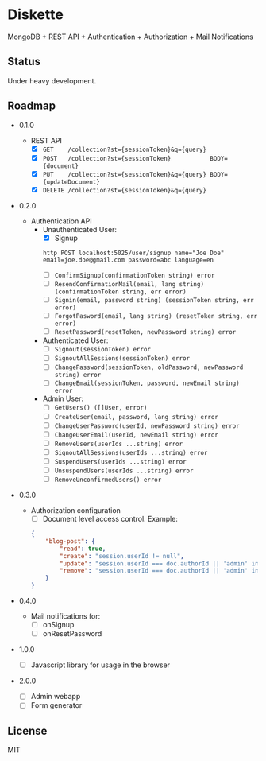 # Diskette

MongoDB + REST API + Authentication + Authorization + Mail Notifications

## Status

Under heavy development.

## Roadmap

- 0.1.0
    - REST API
        - [x] `GET    /collection?st={sessionToken}&q={query}`
        - [x] `POST   /collection?st={sessionToken}           BODY={document}`
        - [x] `PUT    /collection?st={sessionToken}&q={query} BODY={updateDocument}`
        - [x] `DELETE /collection?st={sessionToken}&q={query}`

- 0.2.0
    - Authentication API
        - Unauthenticated User:
            - [x] Signup
            ```
            http POST localhost:5025/user/signup name="Joe Doe" email=joe.doe@gmail.com password=abc language=en
            ```
            - [ ] `ConfirmSignup(confirmationToken string) error`
            - [ ] `ResendConfirmationMail(email, lang string) (confirmationToken string, err error)`
            - [ ] `Signin(email, password string) (sessionToken string, err error)`
            - [ ] `ForgotPasword(email, lang string) (resetToken string, err error)`
            - [ ] `ResetPassword(resetToken, newPassword string) error`
        - Authenticated User:
            - [ ] `Signout(sessionToken) error`
            - [ ] `SignoutAllSessions(sessionToken) error`
            - [ ] `ChangePassword(sessionToken, oldPassword, newPassword string) error`
            - [ ] `ChangeEmail(sessionToken, password, newEmail string) error`
        - Admin User:
            - [ ] `GetUsers() ([]User, error)`
            - [ ] `CreateUser(email, password, lang string) error`
            - [ ] `ChangeUserPassword(userId, newPassword string) error`
            - [ ] `ChangeUserEmail(userId, newEmail string) error`
            - [ ] `RemoveUsers(userIds ...string) error`
            - [ ] `SignoutAllSessions(userIds ...string) error`
            - [ ] `SuspendUsers(userIds ...string) error`
            - [ ] `UnsuspendUsers(userIds ...string) error`
            - [ ] `RemoveUnconfirmedUsers() error`

- 0.3.0
    - Authorization configuration
        - [ ] Document level access control. Example:
        ```json
        {
            "blog-post": {
                "read": true,
                "create": "session.userId != null",
                "update": "session.userId === doc.authorId || 'admin' in session.userRoles",
                "remove": "session.userId === doc.authorId || 'admin' in session.userRoles"
            }
        }
        ```

- 0.4.0
    - Mail notifications for:
        - [ ] onSignup
        - [ ] onResetPassword

- 1.0.0
    - [ ] Javascript library for usage in the browser

- 2.0.0
    - [ ] Admin webapp
    - [ ] Form generator

## License

MIT
